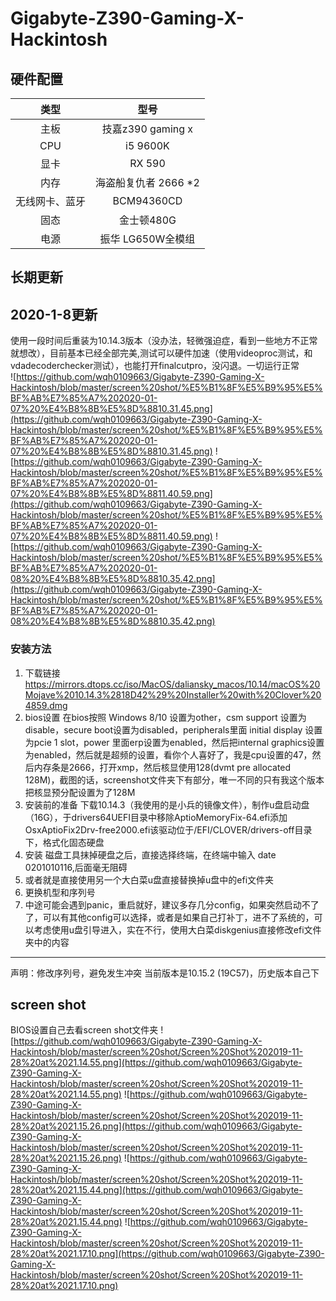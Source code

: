 # Gigabyte-Z390-Gaming-X-Hackintosh
## 硬件配置
| 类型 | 型号 |
| :----:| :----:|
| 主板 | 技嘉z390 gaming x |
| CPU | i5 9600K |
| 显卡 | RX 590 |
| 内存 | 海盗船复仇者 2666 *2 |
| 无线网卡、蓝牙 | BCM94360CD |
| 固态 | 金士顿480G |
| 电源 | 振华 LG650W全模组 |  

## 长期更新
## 2020-1-8更新
使用一段时间后重装为10.14.3版本（没办法，轻微强迫症，看到一些地方不正常就想改），目前基本已经全部完美,测试可以硬件加速（使用videoproc测试，和vdadecoderchecker测试），也能打开finalcutpro，没闪退。一切运行正常  
![https://github.com/wqh0109663/Gigabyte-Z390-Gaming-X-Hackintosh/blob/master/screen%20shot/%E5%B1%8F%E5%B9%95%E5%BF%AB%E7%85%A7%202020-01-07%20%E4%B8%8B%E5%8D%8810.31.45.png](https://github.com/wqh0109663/Gigabyte-Z390-Gaming-X-Hackintosh/blob/master/screen%20shot/%E5%B1%8F%E5%B9%95%E5%BF%AB%E7%85%A7%202020-01-07%20%E4%B8%8B%E5%8D%8810.31.45.png)
![https://github.com/wqh0109663/Gigabyte-Z390-Gaming-X-Hackintosh/blob/master/screen%20shot/%E5%B1%8F%E5%B9%95%E5%BF%AB%E7%85%A7%202020-01-07%20%E4%B8%8B%E5%8D%8811.40.59.png](https://github.com/wqh0109663/Gigabyte-Z390-Gaming-X-Hackintosh/blob/master/screen%20shot/%E5%B1%8F%E5%B9%95%E5%BF%AB%E7%85%A7%202020-01-07%20%E4%B8%8B%E5%8D%8811.40.59.png)
![https://github.com/wqh0109663/Gigabyte-Z390-Gaming-X-Hackintosh/blob/master/screen%20shot/%E5%B1%8F%E5%B9%95%E5%BF%AB%E7%85%A7%202020-01-08%20%E4%B8%8B%E5%8D%8810.35.42.png](https://github.com/wqh0109663/Gigabyte-Z390-Gaming-X-Hackintosh/blob/master/screen%20shot/%E5%B1%8F%E5%B9%95%E5%BF%AB%E7%85%A7%202020-01-08%20%E4%B8%8B%E5%8D%8810.35.42.png)
### 安装方法
1. 下载链接
https://mirrors.dtops.cc/iso/MacOS/daliansky_macos/10.14/macOS%20Mojave%2010.14.3%2818D42%29%20Installer%20with%20Clover%204859.dmg
1. bios设置
在bios按照 Windows 8/10 设置为other，csm support 设置为disable，secure boot设置为disabled，peripherals里面 initial display 设置为pcie 1 slot，power 里面erp设置为enabled，然后把internal graphics设置为enabled，然后就是超频的设置，看你个人喜好了，我是cpu设置的47，然后内存条是2666，打开xmp，然后核显使用128(dvmt pre allocated 128M)，截图的话，screenshot文件夹下有部分，唯一不同的只有我这个版本把核显预分配设置为了128M
2. 安装前的准备
下载10.14.3（我使用的是小兵的镜像文件），制作u盘启动盘（16G），于drivers64UEFI目录中移除AptioMemoryFix-64.efi添加OsxAptioFix2Drv-free2000.efi该驱动位于/EFI/CLOVER/drivers-off目录下，格式化固态硬盘
3. 安装
磁盘工具抹掉硬盘之后，直接选择终端，在终端中输入 date 0201010116,后面毫无阻碍
4. 或者就是直接使用另一个大白菜u盘直接替换掉u盘中的efi文件夹
5. 更换机型和序列号
6. 中途可能会遇到panic，重启就好，建议多存几分config，如果突然启动不了了，可以有其他config可以选择，或者是如果自己打补丁，进不了系统的，可以考虑使用u盘引导进入，实在不行，使用大白菜diskgenius直接修改efi文件夹中的内容
-----


声明：修改序列号，避免发生冲突
当前版本是10.15.2 (19C57)，历史版本自己下
## screen shot
BIOS设置自己去看screen shot文件夹
![https://github.com/wqh0109663/Gigabyte-Z390-Gaming-X-Hackintosh/blob/master/screen%20shot/Screen%20Shot%202019-11-28%20at%2021.14.55.png](https://github.com/wqh0109663/Gigabyte-Z390-Gaming-X-Hackintosh/blob/master/screen%20shot/Screen%20Shot%202019-11-28%20at%2021.14.55.png)
![https://github.com/wqh0109663/Gigabyte-Z390-Gaming-X-Hackintosh/blob/master/screen%20shot/Screen%20Shot%202019-11-28%20at%2021.15.26.png](https://github.com/wqh0109663/Gigabyte-Z390-Gaming-X-Hackintosh/blob/master/screen%20shot/Screen%20Shot%202019-11-28%20at%2021.15.26.png)
![https://github.com/wqh0109663/Gigabyte-Z390-Gaming-X-Hackintosh/blob/master/screen%20shot/Screen%20Shot%202019-11-28%20at%2021.15.44.png](https://github.com/wqh0109663/Gigabyte-Z390-Gaming-X-Hackintosh/blob/master/screen%20shot/Screen%20Shot%202019-11-28%20at%2021.15.44.png)
![https://github.com/wqh0109663/Gigabyte-Z390-Gaming-X-Hackintosh/blob/master/screen%20shot/Screen%20Shot%202019-11-28%20at%2021.17.10.png](https://github.com/wqh0109663/Gigabyte-Z390-Gaming-X-Hackintosh/blob/master/screen%20shot/Screen%20Shot%202019-11-28%20at%2021.17.10.png)
